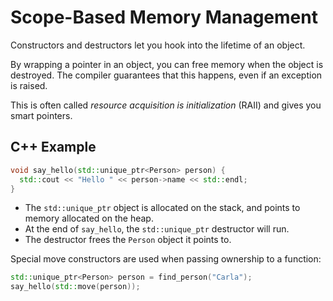 # Scope-Based Memory Management

Constructors and destructors let you hook into the lifetime of an object.

By wrapping a pointer in an object, you can free memory when the object is
destroyed. The compiler guarantees that this happens, even if an exception is
raised.

This is often called _resource acquisition is initialization_ (RAII) and gives
you smart pointers.

## C++ Example

```c++
void say_hello(std::unique_ptr<Person> person) {
  std::cout << "Hello " << person->name << std::endl;
}
```

* The `std::unique_ptr` object is allocated on the stack, and points to
  memory allocated on the heap.
* At the end of `say_hello`, the `std::unique_ptr` destructor will run.
* The destructor frees the `Person` object it points to.

Special move constructors are used when passing ownership to a function:

```c++
std::unique_ptr<Person> person = find_person("Carla");
say_hello(std::move(person));
```
